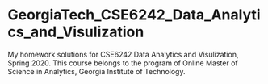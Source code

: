 # GeorgiaTech_CSE6242_Data_Analytics_and_Visulization

My homework solutions for CSE6242 Data Analytics and Visulization, Spring 2020. 
This course belongs to the program of Online Master of Science in Analytics, Georgia Institute of Technology. 
